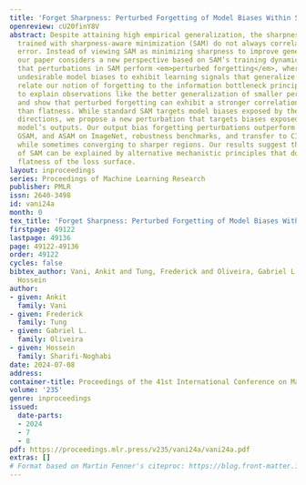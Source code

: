 ```yaml
---
title: 'Forget Sharpness: Perturbed Forgetting of Model Biases Within SAM Dynamics'
openreview: cU20finY8V
abstract: Despite attaining high empirical generalization, the sharpness of models
  trained with sharpness-aware minimization (SAM) do not always correlate with generalization
  error. Instead of viewing SAM as minimizing sharpness to improve generalization,
  our paper considers a new perspective based on SAM’s training dynamics. We propose
  that perturbations in SAM perform <em>perturbed forgetting</em>, where they discard
  undesirable model biases to exhibit learning signals that generalize better. We
  relate our notion of forgetting to the information bottleneck principle, use it
  to explain observations like the better generalization of smaller perturbation batches,
  and show that perturbed forgetting can exhibit a stronger correlation with generalization
  than flatness. While standard SAM targets model biases exposed by the steepest ascent
  directions, we propose a new perturbation that targets biases exposed through the
  model’s outputs. Our output bias forgetting perturbations outperform standard SAM,
  GSAM, and ASAM on ImageNet, robustness benchmarks, and transfer to CIFAR-10,100,
  while sometimes converging to sharper regions. Our results suggest that the benefits
  of SAM can be explained by alternative mechanistic principles that do not require
  flatness of the loss surface.
layout: inproceedings
series: Proceedings of Machine Learning Research
publisher: PMLR
issn: 2640-3498
id: vani24a
month: 0
tex_title: 'Forget Sharpness: Perturbed Forgetting of Model Biases Within {SAM} Dynamics'
firstpage: 49122
lastpage: 49136
page: 49122-49136
order: 49122
cycles: false
bibtex_author: Vani, Ankit and Tung, Frederick and Oliveira, Gabriel L. and Sharifi-Noghabi,
  Hossein
author:
- given: Ankit
  family: Vani
- given: Frederick
  family: Tung
- given: Gabriel L.
  family: Oliveira
- given: Hossein
  family: Sharifi-Noghabi
date: 2024-07-08
address:
container-title: Proceedings of the 41st International Conference on Machine Learning
volume: '235'
genre: inproceedings
issued:
  date-parts:
  - 2024
  - 7
  - 8
pdf: https://proceedings.mlr.press/v235/vani24a/vani24a.pdf
extras: []
# Format based on Martin Fenner's citeproc: https://blog.front-matter.io/posts/citeproc-yaml-for-bibliographies/
---
```

